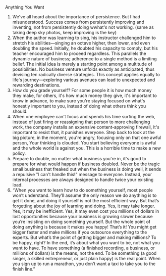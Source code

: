 Anything You Want

1. We've all heard about the importance of persistence. But I had misunderstood. Success comes from persistently improving and inventing, not from persistently doing wwhat's not working. (same as taking deep sky photos, keep improving is the key)
2. When the author was learning to sing, his instructor challenged him to stretch his abilities—singing an octave higher, then lower, and even doubling the speed. Initially, he doubted his capacity to comply, but his teacher encouraged him to proceed regardless. This parallels the dynamic nature of business; adherence to a single method is a limiting belief. The initial idea is merely a starting point among a multitude of possibilities. No business venture unfolds exactly as anticipated, thus devising ten radically diverse strategies. This concept applies equally to life's journey—exploring various avenues can lead to unexpected and rewarding destinations.
3. How do you grade yourself? For some people it is how much money they make, for others, it's how much money they give, it's important to know in advance, to make sure you're staying focused on what's honestly important to you, instead of doing what others think you should.
4. When one employee can't focus and spends his time surfing the web, instead of just firing or reassigning that person to more challenging work, the company installs an expensive content-approving firewall, It's important to resist that, it punishes everyone. Step back to look at the big picture, in the moment, you're angry, focusing only on that one awful person, Your thinking is clouded. You start believing everyone is awful and the whole world is against you. This is a horrible time to make a new policy.
5. Prepare to double, no matter what business you're in, it's good to prepare for what would happen if business doubled. Never be the tragic small business that freaked out when the business is doing well, it sends a repulsive "I can't handle this!" message to everyone. Instead, your internal processes are always designed to handle twice your existing load.
6. “When you want to learn how to do something yourself, most people won’t understand. They’ll assume the only reason we do anything is to get it done, and doing it yourself is not the most efficient way.
But that’s forgetting about the joy of learning and doing. Yes, it may take longer. Yes, it may be inefficient. Yes, it may even cost you millions of dollars in lost opportunities because your business is growing slower because you’re insisting on doing something yourself. But the whole point of doing anything is because it makes you happy! That’s it! You might get bigger faster and make millions if you outsource everything to the experts. But what’s the point of getting bigger and making millions? To be happy, right? In the end, it’s about what you want to be, not what you want to have. To have something (a finished recording, a business, or millions of dollars) is the means, not the end. To be something (a good singer, a skilled entrepreneur, or just plain happy) is the real point. When you sign up to run a marathon, you don’t want a taxi to take you to the finish line.”
